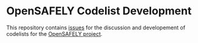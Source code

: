 # OpenSAFELY Codelist Development

This repository contains [issues](https://github.com/ebmdatalab/opensafely-codelist-development/issues) for the discussion and developement of codelists for the [OpenSAFELY project](https://opensafely.org).
